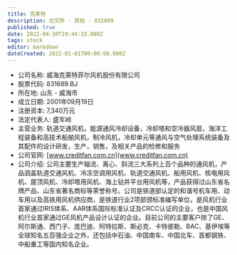 ```yaml
---
title: 克莱特
description: 北交所 - 其他 - 831689
published: true
date: 2022-04-30T19:44:33.000Z
tags: stock
editor: markdown
dateCreated: 2022-01-01T00:00:00.000Z
---
```


- 公司名称: 威海克莱特菲尔风机股份有限公司
- 股票代码: 831689.BJ
- 所在地: 山东 - 威海市
- 成立日期: 2001年09月19日
- 注册资本: 7,340万元
- 法定代表人: 盛军岭
- 主营业务: 轨道交通风机，能源通风冷却设备，冷却塔和空冷器风扇，海洋工程装备和高技术船舶风机，制冷风机，冷却单元等通风与空气处理系统装备及其配件的设计研发，生产，销售，及相关产品的检修和服务
- 公司官网: [www.creditfan.com.cn](www.creditfan.com.cn)
- 公司介绍: 公司主要生产轴流、离心、斜流三大系列上百个品种的通风机，产品涵盖轨道交通风机、冷冻空调用风机、轨道交通风机、船用风机、核电用风机、屋顶风机、冷却塔用风机、海上钻井平台用风机等，产品获得过山东省名牌产品、山东省著名商标等荣誉称号。公司是铁道部认定的和谐号机车用、动车用以及高铁用风机供应商，是铁道行业2项部颁标准编写单位，是风机行业首家通过IRIS体系、AAR体系国际标准认证及CRCC认证的企业，也是中国风机行业首家通过GE风机产品设计认证的企业。目前公司的主要客户除了GE、阿尔斯通、西门子、庞巴迪、阿特拉斯、斯必克、卡特彼勒、BAC、基伊埃等全球知名五百强企业之外，还包括中石油、中国南车、中国北车、首都钢铁、中船重工等国内知名企业。


